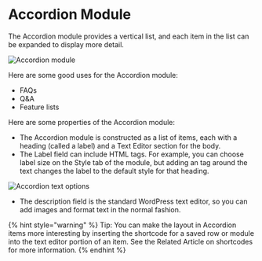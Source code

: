 # Accordion Module

The Accordion module provides a vertical list, and each item in the list can be expanded to display more detail.

![Accordion module](https://d33v4339jhl8k0.cloudfront.net/docs/assets/574cac7bc6979138ff609a9e/images/5a22059f042863740565408b/file-JN3qDq01Wl.png)

Here are some good uses for the Accordion module:

* FAQs
* Q&A
* Feature lists

Here are some properties of the Accordion module:

* The Accordion module is constructed as a list of items, each with a heading \(called a label\) and a Text Editor section for the body.
* The Label field can include HTML tags. For example, you can choose label size on the Style tab of the module, but adding an  tag around the text changes the label to the default style for that heading.

![Accordion text options](https://d33v4339jhl8k0.cloudfront.net/docs/assets/574cac7bc6979138ff609a9e/images/5a50401a2c7d3a194367e87b/file-KYvp98vEKP.png)

* The description field is the standard WordPress text editor, so you can add images and format text in the normal fashion.

{% hint style="warning" %}
Tip: You can make the layout in Accordion items more interesting by inserting the shortcode for a saved row or module into the text editor portion of an item. See the Related Article on shortcodes for more information.
{% endhint %}


